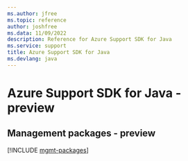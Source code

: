 ```yaml
---
ms.author: jfree
ms.topic: reference
author: joshfree
ms.data: 11/09/2022
description: Reference for Azure Support SDK for Java
ms.service: support
title: Azure Support SDK for Java
ms.devlang: java
---
```

# Azure Support SDK for Java - preview

## Management packages - preview
[!INCLUDE [mgmt-packages](support-mgmt-index.md)]